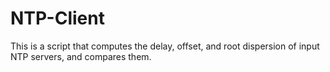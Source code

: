 # NTP-Client
This is a script that computes the delay, offset, and root dispersion of input NTP servers, and compares them.
